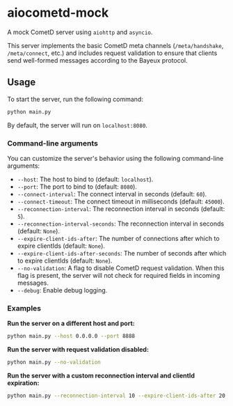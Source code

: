# aiocometd-mock

A mock CometD server using `aiohttp` and `asyncio`.

This server implements the basic CometD meta channels (`/meta/handshake`, `/meta/connect`, etc.) and includes request validation to ensure that clients send well-formed messages according to the Bayeux protocol.

## Usage

To start the server, run the following command:

```bash
python main.py
```

By default, the server will run on `localhost:8080`.

### Command-line arguments

You can customize the server's behavior using the following command-line arguments:

  * `--host`: The host to bind to (default: `localhost`).
  * `--port`: The port to bind to (default: `8080`).
  * `--connect-interval`: The connect interval in seconds (default: `60`).
  * `--connect-timeout`: The connect timeout in milliseconds (default: `45000`).
  * `--reconnection-interval`: The reconnection interval in seconds (default: `5`).
  * `--reconnection-interval-seconds`: The reconnection interval in seconds (default: `None`).
  * `--expire-client-ids-after`: The number of connections after which to expire clientIds (default: `None`).
  * `--expire-client-ids-after-seconds`: The number of seconds after which to expire clientIds (default: `None`).
  * `--no-validation`: A flag to disable CometD request validation. When this flag is present, the server will not check for required fields in incoming messages.
  * `--debug`: Enable debug logging.

### Examples

**Run the server on a different host and port:**

```bash
python main.py --host 0.0.0.0 --port 8888
```

**Run the server with request validation disabled:**

```bash
python main.py --no-validation
```

**Run the server with a custom reconnection interval and clientId expiration:**

```bash
python main.py --reconnection-interval 10 --expire-client-ids-after 20
```
